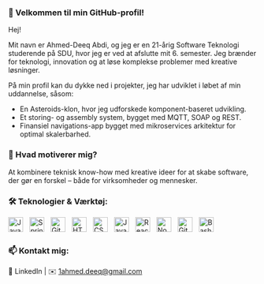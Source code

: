 ### 👋 Velkommen til min GitHub-profil!

Hej! 

Mit navn er Ahmed-Deeq Abdi, og jeg er en 21-årig Software Teknologi studerende på SDU, hvor jeg er ved at afslutte mit 6. semester. Jeg brænder for teknologi, innovation og at løse komplekse problemer med kreative løsninger.

På min profil kan du dykke ned i projekter, jeg har udviklet i løbet af min uddannelse, såsom:

- En Asteroids-klon, hvor jeg udforskede komponent-baseret udvikling.
- Et storing- og assembly system, bygget med MQTT, SOAP og REST.
- Finansiel navigations-app bygget med mikroservices arkitektur for optimal skalerbarhed.

### 🎯 Hvad motiverer mig?

At kombinere teknisk know-how med kreative ideer for at skabe software, der gør en forskel – både for virksomheder og mennesker.

### 🛠️ Teknologier & Værktøj:

<p>
    <img align="left" alt="Java" width="30px" style="padding-right:10px;" src="https://cdn.jsdelivr.net/gh/devicons/devicon/icons/java/java-original.svg"/>
    <img align="left" alt="Spring" width="30px" style="padding-right:10px;" src="https://cdn.jsdelivr.net/gh/devicons/devicon/icons/spring/spring-original.svg" />
    <img align="left" alt="Git" width="30px" style="padding-right:10px;" src="https://cdn.jsdelivr.net/gh/devicons/devicon/icons/git/git-original.svg" />
    <img align="left" alt="HTML" width="30px" style="padding-right:10px;" src="https://cdn.jsdelivr.net/gh/devicons/devicon/icons/html5/html5-plain.svg" />
    <img align="left" alt="CSS" width="30px" style="padding-right:10px;" src="https://cdn.jsdelivr.net/gh/devicons/devicon/icons/css3/css3-plain.svg" />
    <img align="left" alt="JavaScript" width="30px" style="padding-right:10px;" src="https://cdn.jsdelivr.net/gh/devicons/devicon/icons/javascript/javascript-plain.svg" />
    <img align="left" alt="React" width="30px" style="padding-right:10px;" src="https://cdn.jsdelivr.net/gh/devicons/devicon/icons/react/react-original.svg" />
    <img align="left" alt="NodeJS" width="30px" style="padding-right:10px;" src="https://cdn.jsdelivr.net/gh/devicons/devicon/icons/nodejs/nodejs-original.svg" />
    <img align="left" alt="GitHub" width="30px" style="padding-right:10px;" src="https://cdn.jsdelivr.net/gh/devicons/devicon/icons/github/github-original.svg" />
    <img align="left" alt="Bash" width="30px" style="padding-right:10px;" src="https://cdn.jsdelivr.net/gh/devicons/devicon/icons/bash/bash-original.svg" />
</p>

<br />
<br />

### 📫 Kontakt mig:

🔗 LinkedIn | ✉️ 1ahmed.deeq@gmail.com

